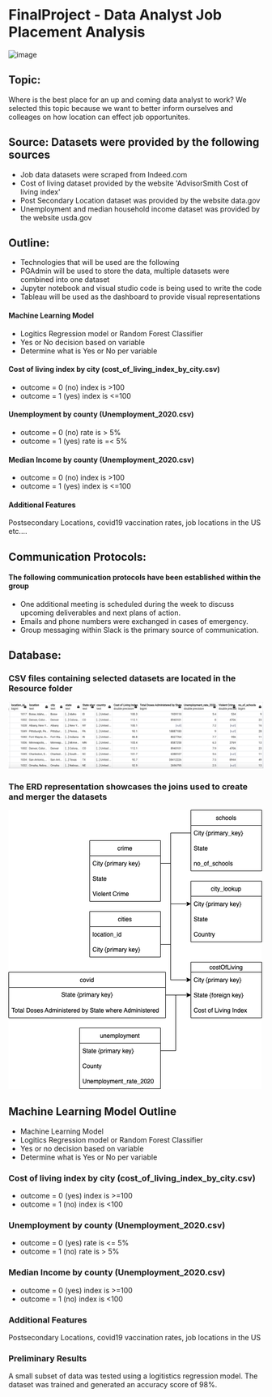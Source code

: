 # FinalProject - Data Analyst Job Placement Analysis
![image](https://user-images.githubusercontent.com/87907584/147476902-32ce9208-6abb-47ef-9dd0-c538478dbf67.png)

## Topic: 
Where is the best place for an up and coming data analyst to work? We selected this topic because we want to better inform ourselves and colleages on how location can effect job opportunites.
## Source: Datasets were provided by the following sources
- Job data datasets were scraped from Indeed.com
- Cost of living dataset provided by the website 'AdvisorSmith Cost of living index'
- Post Secondary Location dataset was provided by the website data.gov
- Unemployment and median household income dataset was provided by the website usda.gov
## Outline:
- Technologies that will be used are the following
- PGAdmin will be used to store the data, multiple datasets were combined into one dataset
- Jupyter notebook and visual studio code is being used to write the code
- Tableau will be used as the dashboard to provide visual representations

#### Machine Learning Model 
- Logitics Regression model or Random Forest Classifier
- Yes or No decision based on variable
- Determine what is Yes or No per variable

#### Cost of living index by city (cost_of_living_index_by_city.csv)
- outcome = 0 (no) index is >100
- outcome = 1 (yes) index is <=100

#### Unemployment by county (Unemployment_2020.csv)
- outcome = 0 (no) rate is > 5%
- outcome = 1 (yes) rate is =< 5%

#### Median Income by county (Unemployment_2020.csv)
- outcome = 0 (no) index is >100
- outcome = 1 (yes) index is <=100

#### Additional Features
Postsecondary Locations, covid19 vaccination rates, job locations in the US etc....

## Communication Protocols:
#### The following communication protocols have been established within the group
-	One additional meeting is scheduled during the week to discuss upcoming deliverables and next plans of action.
-	Emails and phone numbers were exchanged in cases of emergency.
-	Group messaging within Slack is the primary source of communication.

## Database:
### CSV files containing selected datasets are located in the Resource folder<br/>
![Dataset](https://github.com/mrodenberg9055/FinalProject/blob/main/static/images/v-cityView.png)<br />
### The ERD representation showcases the joins used to create and merger the datasets<br />
![Dataset](https://github.com/mrodenberg9055/FinalProject/blob/main/static/images/DataAnalystERD.drawio.png)

## Machine Learning Model Outline
- Machine Learning Model 
- Logitics Regression model or Random Forest Classifier
- Yes or no decision based on variable
- Determine what is Yes or No per variable

### Cost of living index by city (cost_of_living_index_by_city.csv)
- outcome = 0 (yes) index is >=100
- outcome = 1 (no) index is <100

### Unemployment by county (Unemployment_2020.csv)
- outcome = 0 (yes) rate is <= 5%
- outcome = 1 (no) rate is > 5%

### Median Income by county (Unemployment_2020.csv)
- outcome = 0 (yes) index is >=100
- outcome = 1 (no) index is <100

### Additional Features
Postsecondary Locations, covid19 vaccination rates, job locations in the US

### Preliminary Results
A small subset of data was tested using a logitistics regression model. The dataset was trained and generated an accuracy score of 98%.




